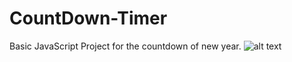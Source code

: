 # CountDown-Timer
Basic JavaScript Project for the countdown of new year.
![alt text]("https://drive.google.com/file/d/1bDPkHj3NSlHlfAyB3_BVxH1gt6kg3mdY/view?usp=sharing")
